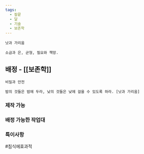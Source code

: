 ```yaml
---
tags:
  - 칼끝
  - 달
  - 기술
  - 보존학
---
```


```
낫과 가리움

소금과 은, 균형, 필요와 책망.

```


## 배정 - [[보존학]]

```
비밀과 안전

밤의 것들은 밤에 두라, 낮의 것들은 낮에 걸을 수 있도록 하라. [낫과 가리움]
```


### 제작 가능



### 배정 가능한 작업대



### 특이사항


#침식에효과적 